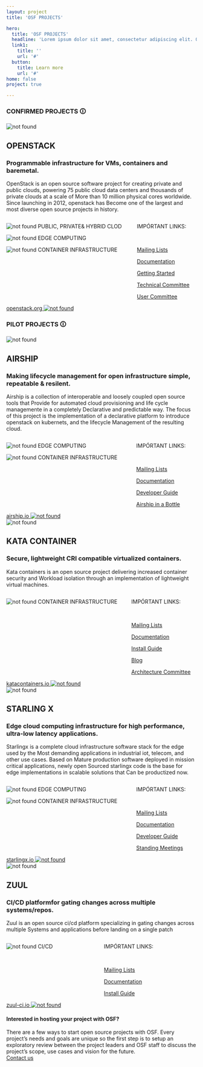 ```yaml
---
layout: project
title: 'OSF PROJECTS'

hero:
  title: 'OSF PROJECTS'
  headline: 'Lorem ipsum dolor sit amet, consectetur adipiscing elit. Quisque neque quam, placerat sit amet lorem in, dapibus pellentesque dolor. In fermentum commodo est, nec varius'
  link1:
    title: ''
    url: '#'
  button:
    title: Learn more
    url: '#'
home: false
project: true

---
```


<section class="projects-s1-main">

<h3 class="itemtitle">CONFIRMED PROJECTS &#128712; </h3>

<div class="projects-s1-container">
    <img src="/images/projects/logo1.svg" alt="not found" class="projetcs-s1-container-child">
    <div class="projetcs-s1-container-child">
        <h2>OPENSTACK</h2>
        <h3>Programmable infrastructure for VMs, containers and baremetal.</h3>
        <p>OpenStack is an open source software project for creating private and public clouds,
        powering 75 public cloud data centers and thousands of private clouds at a scale of More than 10 million physical cores worldwide. Since launching in 2012, openstack has Become one of 
        the largest and most diverse open source projects in history.</p>
        <div class="columns">
            <div class="column">
                <p><img src="/images/home/icon5.svg" alt="not found"> PUBLIC, PRIVATE& HYBRID CLOD</p>
                <p><img src="/images/home/icon1.svg" alt="not found"> EDGE COMPUTING</p>
                <p><img src="/images/home/icon3.svg" alt="not found"> CONTAINER INFRASTRUCTURE</p>
            </div>
            <div class="column">
            <p>IMPÓRTANT LINKS:</p><br/>
            <p><a href="#">Mailing Lists</a></p>
            <p><a href="#">Documentation</a></p>
            <p><a href="#">Getting Started</a></p>
            <p><a href="#">Technical Committee</a></p>
            <p><a href="#">User Committee</a></p>
            </div>
        </div>        
    </div>
    <div class="projetcs-s1-container-child">
        <a href="#" class="button button-red">
            <span>openstack.org <img src="/images/symbols/arrow-left.svg" alt="not found" /></span>
        </a>
    </div>
</div>

<h3 class="itemtitle">PILOT PROJECTS &#128712; </h3>

<div class="projects-s1-container">
    <img src="/images/projects/logo2.svg" alt="not found" class="projetcs-s1-container-child">
    <div class="projetcs-s1-container-child">
        <h2>AIRSHIP</h2>
        <h3 id="projects-s2-h3">Making lifecycle management for open infrastructure simple, repeatable & resilent.</h3>
        <p>Airship is a collection of interoperable and loosely coupled open source tools that Provide for automated cloud provisioning and life cycle managemente in a completely Declarative and predictable way. The focus of this project is the implementation of a declarative platform to introduce openstack on kubernets, and the lifecycle Management of the resulting cloud.</p>
        <div class="columns">
            <div class="column">
                <p><img src="/images/home/icon1.svg" alt="not found"> EDGE COMPUTING</p>
                <p><img src="/images/home/icon3.svg" alt="not found"> CONTAINER INFRASTRUCTURE</p>
            </div>
            <div class="column">
            <p>IMPÓRTANT LINKS:</p><br/>
            <p><a href="#">Mailing Lists</a></p>
            <p><a href="#">Documentation</a></p>
            <p><a href="#">Developer Guide</a></p>
            <p><a href="#">Airship in a Bottle</a></p>
            </div>
        </div>        
    </div>
    <div class="projetcs-s1-container-child">
        <a href="#" class="button button-red" id="projects-s2-btn">
            <span>airship.io <img src="/images/symbols/arrow-left.svg" alt="not found" /></span>
        </a>
    </div>
</div>

<div class="projects-s1-container">
    <img src="/images/projects/logo3.svg" alt="not found" class="projetcs-s1-container-child">
    <div class="projetcs-s1-container-child">
        <h2>KATA CONTAINER</h2>
        <h3 id="projects-s3-h3">Secure, lightweight CRI compatible virtualized containers.</h3>
        <p>Kata containers is an open source project delivering increased container security and Workload isolation through an implementation of lightweight virtual machines.</p>
        <div class="columns">
            <div class="column">
                <p><img src="/images/home/icon3.svg" alt="not found"> CONTAINER INFRASTRUCTURE</p>
            </div>
            <div class="column">
            <p>IMPÓRTANT LINKS:</p><br/>
            <p><a href="#">Mailing Lists</a></p>
            <p><a href="#">Documentation</a></p>
            <p><a href="#">Install Guide</a></p>
            <p><a href="#">Blog</a></p>
            <p><a href="#">Architecture Committee</a></p>
            </div>
        </div>        
    </div>
    <div class="projetcs-s1-container-child">
        <a href="#" class="button button-red"  id="projects-s3-btn">
            <span>katacontainers.io <img src="/images/symbols/arrow-left.svg" alt="not found" /></span>
        </a>
    </div>
</div>



<div class="projects-s1-container">
    <img src="/images/projects/logo4.svg" alt="not found" class="projetcs-s1-container-child">
    <div class="projetcs-s1-container-child">
        <h2>STARLING X</h2>
        <h3 id="projects-s4-h3">Edge cloud computing infrastructure for high performance, ultra-low latency applications.</h3>
        <p>Starlingx is a complete cloud infrastructure software stack for the edge used by the Most demanding applications in industrial iot, telecom, and other use cases. Based on Mature production software deployed in mission critical applications, newly open Sourced starlingx code is the base for edge implementations in scalable solutions that Can be productized now.</p>
        <div class="columns">
            <div class="column">
                <p><img src="/images/home/icon1.svg" alt="not found"> EDGE COMPUTING</p>
                <p><img src="/images/home/icon3.svg" alt="not found"> CONTAINER INFRASTRUCTURE</p>
            </div>
            <div class="column">
            <p>IMPÓRTANT LINKS:</p><br/>
            <p><a href="#">Mailing Lists</a></p>
            <p><a href="#">Documentation</a></p>
            <p><a href="#">Developer Guide</a></p>
            <p><a href="#">Standing Meetings</a></p>
            </div>
        </div>        
    </div>
    <div class="projetcs-s1-container-child">
        <a href="#" class="button button-red"  id="projects-s4-btn">
            <span>starlingx.io <img src="/images/symbols/arrow-left.svg" alt="not found" /></span>
        </a>
    </div>
</div>


<div class="projects-s1-container">
    <img src="/images/projects/logo5.svg" alt="not found" class="projetcs-s1-container-child">
    <div class="projetcs-s1-container-child">
        <h2>ZUUL</h2>
        <h3 id="projects-s5-h3">CI/CD platformfor gating changes across multiple systems/repos.</h3>
        <p>Zuul is an open source ci/cd platform specializing in gating changes across multiple Systems and applications before landing on a single patch</p>
        <div class="columns">
            <div class="column">
                <p><img src="/images/home/icon2.svg" alt="not found"> CI/CD</p>
            </div>
            <div class="column">
            <p>IMPÓRTANT LINKS:</p><br/>
            <p><a href="#">Mailing Lists</a></p>
            <p><a href="#">Documentation</a></p>
            <p><a href="#">Install Guide</a></p>
            </div>
        </div>        
    </div>
    <div class="projetcs-s1-container-child">
        <a href="#" class="button button-red"  id="projects-s5-btn">
            <span>zuul-ci.io <img src="/images/symbols/arrow-left.svg" alt="not found" /></span>
        </a>
    </div>
</div>
</section>

<section class="projects-s2-main">
  <div class="container">
    <h4 class="itemtitle">Interested in hosting your project with OSF? </h4>
    <div class="fix-h5">There are a few ways to start open source projects with OSF. Every project’s needs and goals are unique so the first step is to setup an exploratory review between the project leaders and OSF staff to discuss the project’s scope, use cases and vision for the future.</div>
    <a href="mailto:info@openstack.org" class="button button-red">
        <span>Contact us</span>
    </a>
  </div>
</section>
